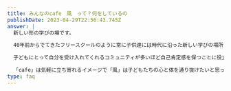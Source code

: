 ```yaml
---
title: みんなのcafe　風　って？何をしているの
publishDate: 2023-04-29T22:56:43.745Z
answer: |
  新しい形の学びの場です。　　　　　　　　　　　　　　　　　　　　　　　　　　　　　　　　　　　　　　　　　　　　　　　

  40年前からでてきたフリースクールのように常に子供達には時代に沿った新しい学びの場所が必要だと感じています。　　　　　　　　　　　　　　　　　　

  子どもにとって自分を受け入れてくれるコミュニティが多いほど自己肯定感を保つことに役立ったりします。　　　　　　　　　　

  「cafe」は気軽に立ち寄れるイメージで「風」は子どもたちの心と体を通り抜けたいと思ってつけた名前です。
type: faq
---
```

